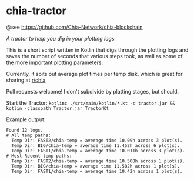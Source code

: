 # chia-tractor

@see https://github.com/Chia-Network/chia-blockchain

_A tractor to help you dig in your plotting logs._

This is a short script written in Kotlin that digs through the plotting logs and saves the number of seconds that
various steps took, as well as some of the more important plotting parameters.

Currently, it spits out average plot times per temp disk, which is great for sharing
at [r/chia](https://reddit.com/r/chia)

Pull requests welcome!  I don't subdivide by platting stages, but should.

Start the Tractor: `kotlinc ./src/main/kotlin/*.kt -d tractor.jar && kotlin -classpath Tractor.jar TractorKt`

Example output:

```
Found 12 logs.
# All temp paths:
  Temp Dir: FAST2/chia-temp = average time 10.09h across 3 plot(s).
  Temp Dir: BIG/chia-temp = average time 11.452h across 6 plot(s).
  Temp Dir: FAST1/chia-temp = average time 10.011h across 3 plot(s).
# Most Recent temp paths:
  Temp Dir: FAST2/chia-temp = average time 10.508h across 1 plot(s).
  Temp Dir: BIG/chia-temp = average time 11.582h across 1 plot(s).
  Temp Dir: FAST1/chia-temp = average time 10.42h across 1 plot(s).
```

